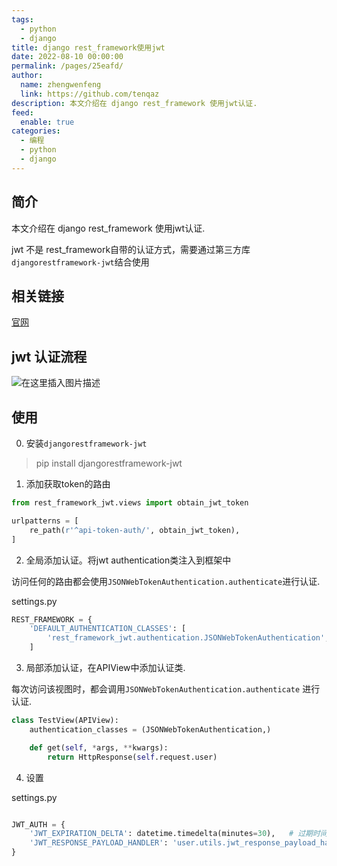 ```yaml
---
tags: 
  - python
  - django
title: django rest_framework使用jwt
date: 2022-08-10 00:00:00
permalink: /pages/25eafd/
author: 
  name: zhengwenfeng
  link: https://github.com/tenqaz
description: 本文介绍在 django rest_framework 使用jwt认证.
feed: 
  enable: true
categories: 
  - 编程
  - python
  - django
---
```




## 简介

本文介绍在 django rest_framework 使用jwt认证.

jwt 不是 rest_framework自带的认证方式，需要通过第三方库`djangorestframework-jwt`结合使用

## 相关链接

[官网](http://jpadilla.github.io/django-rest-framework-jwt/)

## jwt 认证流程

![在这里插入图片描述](https://gcore.jsdelivr.net/gh/tenqaz/BLOG-CDN@main/1604218012751.jpg#alt=)

## 使用

0. 安装`djangorestframework-jwt`
> pip install djangorestframework-jwt

1. 添加获取token的路由

```python
from rest_framework_jwt.views import obtain_jwt_token

urlpatterns = [
    re_path(r'^api-token-auth/', obtain_jwt_token),
]
```

2. 全局添加认证。将jwt authentication类注入到框架中

访问任何的路由都会使用`JSONWebTokenAuthentication.authenticate`进行认证.

settings.py
```python
REST_FRAMEWORK = {
    'DEFAULT_AUTHENTICATION_CLASSES': [
        'rest_framework_jwt.authentication.JSONWebTokenAuthentication',
    ]
```

3. 局部添加认证，在APIView中添加认证类.

每次访问该视图时，都会调用`JSONWebTokenAuthentication.authenticate` 进行认证.

```python
class TestView(APIView):
    authentication_classes = (JSONWebTokenAuthentication,)

    def get(self, *args, **kwargs):
        return HttpResponse(self.request.user)
```

4. 设置

settings.py
```python

JWT_AUTH = {
    'JWT_EXPIRATION_DELTA': datetime.timedelta(minutes=30),   # 过期时间
    'JWT_RESPONSE_PAYLOAD_HANDLER': 'user.utils.jwt_response_payload_handler'    # 默认返回的仅有`token`字段，可以由自己修改返回的数据，可以包含user.id和user.username   
}
```